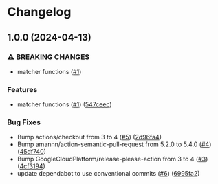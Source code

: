 # Changelog

## 1.0.0 (2024-04-13)


### ⚠ BREAKING CHANGES

* matcher functions ([#1](https://github.com/zeroshift/jsonnet-path-utils/issues/1))

### Features

* matcher functions ([#1](https://github.com/zeroshift/jsonnet-path-utils/issues/1)) ([547ceec](https://github.com/zeroshift/jsonnet-path-utils/commit/547ceecdde760b84d2b48ec45fec8879b3f5c90a))


### Bug Fixes

* Bump actions/checkout from 3 to 4 ([#5](https://github.com/zeroshift/jsonnet-path-utils/issues/5)) ([2d96fa4](https://github.com/zeroshift/jsonnet-path-utils/commit/2d96fa409275f223f5cbba2531a2dab409323c6e))
* Bump amannn/action-semantic-pull-request from 5.2.0 to 5.4.0 ([#4](https://github.com/zeroshift/jsonnet-path-utils/issues/4)) ([45df740](https://github.com/zeroshift/jsonnet-path-utils/commit/45df74082ad96996b74f4ba30ef788f9e5bfa446))
* Bump GoogleCloudPlatform/release-please-action from 3 to 4 ([#3](https://github.com/zeroshift/jsonnet-path-utils/issues/3)) ([4cf3194](https://github.com/zeroshift/jsonnet-path-utils/commit/4cf31941d2f0c99aa3824ed34b0a5e67a0818fe0))
* update dependabot to use conventional commits ([#6](https://github.com/zeroshift/jsonnet-path-utils/issues/6)) ([6995fa2](https://github.com/zeroshift/jsonnet-path-utils/commit/6995fa241e6b3372648560e2536f7a22090ad7d5))
